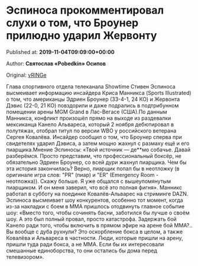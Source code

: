 
# Эспиноса прокомментировал слухи о том, что Броунер прилюдно ударил Жервонту

Published at: **2019-11-04T09:09:00+00:00**

Author: **Святослав «Pobedkin» Осипов**

Original: [vRINGe](https://vringe.com/news/129208-espinosa-prokommentiroval-slukhi-o-tom-chto-brouner-prilyudno-udaril-zhervontu.htm)

Глава спортивного отдела телеканала Showtime Стивен Эспиноса высмеивает информацию инсайдера Криса Манникса (Sports Illustrated) о том, что американцы Эдриен Броунер (33-4-1, 24 КО) и Жервонта Дэвис (22-0, 21 КО) повздорили и даже подрались в подтрибунном помещении арены MGM Grand в Лас-Вегасе (США).По данным Манникса, конфликт произошёл прямо на выходе из раздевалки мексиканца Канело Альвареса, который 2 ноября дебютировал в полутяжах, отобрал титул по версии WBO у российского ветерана Сергея Ковалёва. Инсайдер сообщил о том, что Броунер сперва при свидетелях ударил Дэвиса, а затем мощно жахнул с размаху ещё и его пиарщика.Мнение Эспиносы: «Твой источник — де**мо собачье. Давай разберёмся. Просто представим, что профессиональный боксёр, не обязательно Эдриен Броунер, со всей дури жахнул пиарщика. Чем бы эта история закончилась? Верно, пиарщик попал бы в неотложку (в оригинале игра слов: "PR" (пиар) и "ER" (Emergency Room - неотложка)). Скажу больше. Я уже общался с вышеупомянутым пиарщиком. И он меня заверил, что всё это полная фигня». Манникс работал в субботу на поединке Ковалёв-Альварес на стриминге DAZN. Эспиноса высмеивает шоу конкурентов, особенно тот момент, когда из-за накладки с боем в ММА пришлось отодвинуть главное событие шоу: «Вместо того, чтобы сочинять басни, заботился бы лучше о своём шоу. А это был полный провал, просто катастрофа. Задержать бой Канело ради того, чтобы включить в прямом эфире на арене бой ММА?.. Вы вообще с дуба рухнули? Это оскорбление бокса в целом, а также Ковалёва и Альвареса в частности. Люди, которые пришли на арену, пришли туда ради бокса, а не ММА. Если бы их интересовали смешанные единоборства, то они остались бы дома перед телевизором».
